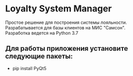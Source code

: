 # Loyalty System Manager
Простое решение для построения системы лояльности.
Разрабатывается для базы клиентов на МИС "Самсон".  
Разработка ведется на Python 3.7

## Для работы приложения установите следующие пакеты:
* pip install PyQt5
